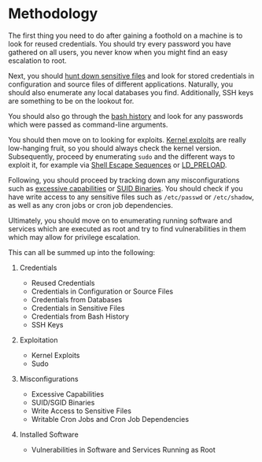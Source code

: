 # Methodology

The first thing you need to do after gaining a foothold on a machine is to look for reused credentials. You should try every password you have gathered on all users, you never know when you might find an easy escalation to root.

Next, you should [hunt down sensitive files](../../Enumeration/Linux/Hunting%20Down%20Sensitive%20Files.md) and look for stored credentials in configuration and source files of different applications. Naturally, you should also enumerate any local databases you find. Additionally, SSH keys are something to be on the lookout for.

You should also go through the [bash history](../../Enumeration/Linux/User%20Enumeration.md#get-history-of-commands-the-user-has-run) and look for any passwords which were passed as command-line arguments.

You should then move on to looking for exploits. [Kernel exploits](Kernel%20Exploits.md) are really low-hanging fruit, so you should always check the kernel version. Subsequently, proceed by enumerating `sudo` and the different ways to exploit it, for example via [Shell Escape Sequences](Sudo%20Shell%20Escape%20Sequences.md) or [LD_PRELOAD](Sudo%20Escalation%20via%20LD_PRELOAD.md). 

Following, you should proceed by tracking down any misconfigurations such as [excessive capabilities](Abusing%20Linux%20Capabilities.md) or [SUID Binaries](Abusing%20SUID%20&%20SGID%20Binaries.md). You should check if you have write access to any sensitive files such as `/etc/passwd` or `/etc/shadow`, as well as any cron jobs or cron job dependencies.

Ultimately, you should move on to enumerating running software and services which are executed as root and try to find vulnerabilities in them which may allow for privilege escalation.

This can all be summed up into the following:

1. Credentials
	- Reused Credentials
	- Credentials in Configuration or Source Files
	- Credentials from Databases
	- Credentials in Sensitive Files
	- Credentials from Bash History
	- SSH Keys

2. Exploitation
	- Kernel Exploits
	- Sudo

3. Misconfigurations
	- Excessive Capabilities
	- SUID/SGID Binaries
	- Write Access to Sensitive Files
	- Writable Cron Jobs and Cron Job Dependencies

4. Installed Software
	- Vulnerabilities in Software and Services Running as Root

